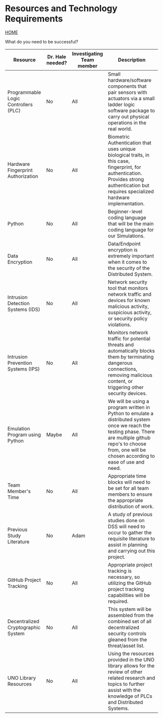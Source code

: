 # Resources and Technology Requirements
[HOME](https://github.com/adamspanier/Distributed-Systems-Security)

What do you need to be successful?

|Resource  | Dr. Hale needed? | Investigating Team member | Description |
|-------------------|---------|---------------------------|-------------|
|Programmable Logic Controllers (PLC) | No | All |Small hardware/software components that pair sensors with actuators via a small ladder logic software package to carry out physical operations in the real world. |
|Hardware Fingerprint Authorization | No | All |Biometric Authentication that uses unique biological traits, in this case, fingerprint, for authentication. Provides strong authentication but requires specialized hardware implementation. |
|Python | No | All | Beginner-level coding language that will be the main coding language for our Simulations. |
|Data Encryption | No| All |Data/Endpoint encryption is extremely important when it comes to the security of the Distributed System. |
|Intrusion Detection Systems (IDS) | No | All |Network security tool that monitors network traffic and devices for known malicious activity, suspicious activity, or security policy violations. |
|Intrusion Prevention Systems (IPS)| No | All |Monitors network traffic for potential threats and automatically blocks them by terminating dangerous connections, removing malicious content, or triggering other security devices. |
|Emulation Program using Python| Maybe | All |We will be using a program written in Python to emulate a distributed system once we reach the testing phase. There are multiple github repo's to choose from, one will be chosen according to ease of use and need. |
|Team Member's Time | No | All  |Appropriate time blocks will need to be set for all team members to ensure the appropriate distribution of work. |
|Previous Study Literature | No | Adam |A study of previous studies done on DSS will need to occur to gather the requisite literature to assist in planning and carrying out this project. |
|GitHub Project Tracking | No | All |Appropriate project tracking is necessary, so utilizing the GitHub project tracking capabilities will be required. |
|Decentralized Cryptographic System | No | All |This system will be assembled from the combined set of all decentralized security controls gleaned from the threat/asset list. |
|UNO Library Resources | No | All | Using the resources provided in the UNO library allows for the review of other related research and topics to further assist with the knowledge of PLCs and Distributed Systems.|
